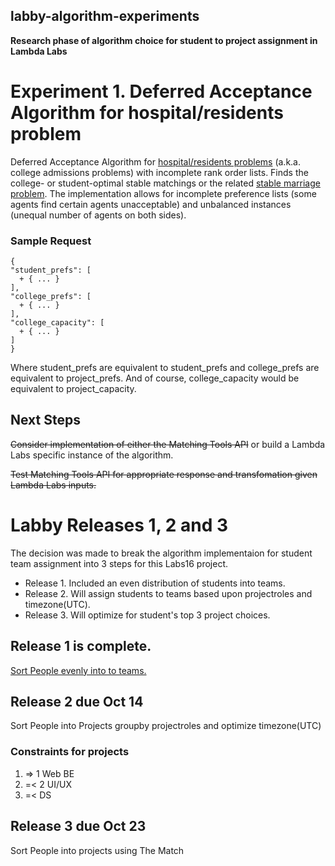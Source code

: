 ## labby-algorithm-experiments
**Research phase of algorithm choice for student to project assignment in Lambda Labs**
  
  # Experiment 1.  Deferred Acceptance Algorithm for hospital/residents problem  
    
Deferred Acceptance Algorithm for [hospital/residents problems](https://en.wikipedia.org/wiki/National_Resident_Matching_Program#Matching_algorithm) (a.k.a. college admissions problems) with incomplete rank order lists. Finds the college- or student-optimal stable matchings or the related [stable marriage problem](https://en.wikipedia.org/wiki/Stable_marriage_problem). The implementation allows for incomplete preference lists (some agents find certain agents unacceptable) and unbalanced instances (unequal number of agents on both sides).  
    
 ### Sample Request  
      
```
{
"student_prefs": [
  + { ... }
],
"college_prefs": [
  + { ... }
],
"college_capacity": [
  + { ... }
]
}
```
    
Where student_prefs are equivalent to student_prefs and college_prefs are equivalent to project_prefs. And of course, college_capacity would be equivalent to project_capacity.
    
## Next Steps
  
~~Consider implementation of either the Matching Tools API~~ or build a Lambda Labs specific instance of the algorithm.

~~Test Matching Tools API for appropriate response and transfomation given Lambda Labs inputs.~~

# Labby Releases 1, 2 and 3
  
The decision was made to break the algorithm implementaion for student team assignment into 3 steps for this Labs16 project.
* Release 1. Included an even distribution of students into teams.
* Release 2. Will assign students to teams based upon projectroles and timezone(UTC).
* Release 3. Will optimize for student's top 3 project choices.

## Release 1 is complete.
[Sort People evenly into to teams.](https://github.com/Lambda-School-Labs/labby-be/tree/master/Sorting)  
  
## Release 2 due Oct 14
  
Sort People into Projects groupby projectroles and optimize timezone(UTC)

### Constraints for projects
1. => 1 Web BE
2. =< 2 UI/UX
3. =< DS

## Release 3 due Oct 23

Sort People into projects using The Match
